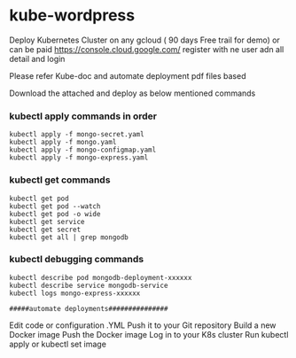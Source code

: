 # kube-wordpress
Deploy Kubernetes Cluster on any gcloud ( 90 days Free trail for demo) or can be paid 
https://console.cloud.google.com/ register with ne user adn all detail and login

Please refer Kube-doc and automate deployment pdf files based


Download the attached and deploy as below mentioned commands

### kubectl apply commands in order
    
    kubectl apply -f mongo-secret.yaml
    kubectl apply -f mongo.yaml
    kubectl apply -f mongo-configmap.yaml 
    kubectl apply -f mongo-express.yaml

### kubectl get commands

    kubectl get pod
    kubectl get pod --watch
    kubectl get pod -o wide
    kubectl get service
    kubectl get secret
    kubectl get all | grep mongodb

### kubectl debugging commands

    kubectl describe pod mongodb-deployment-xxxxxx
    kubectl describe service mongodb-service
    kubectl logs mongo-express-xxxxxx
    
    #####automate deployments###############
    
Edit code or configuration .YML
Push it to your Git repository
Build a new Docker image
Push the Docker image
Log in to your K8s cluster
Run kubectl apply or kubectl set image

